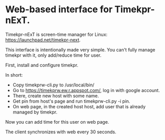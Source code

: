 Web-based interface for Timekpr-nExT.
=====================================

Timekpr-nExT is screen-time manager for Linux: https://launchpad.net/timekpr-next.

This interface is intentionally made very simple.
You can't fully manage timekpr with it, only add/reduce time for user.

First, install and configure timekpr.

In short:
- Copy timekprw-cli.py to /usr/local/bin/
- Go to https://timekprw.ew.r.appspot.com/, log in with google account.
- There, create new host with some name.
- Get pin from host's page and run timekprw-cli.py -i pin.
- On web page, in the created host host, add user that is already managed by timekpr.

Now you can add time for this user on web page.

The client synchronizes with web every 30 seconds.
